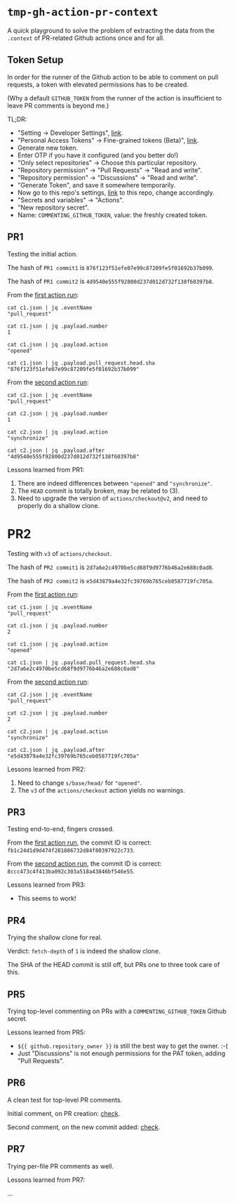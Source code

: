 # `tmp-gh-action-pr-context`

A quick playground to solve the problem of extracting the data from the `.context` of PR-related Github actions once and for all.

## Token Setup

In order for the runner of the Github action to be able to comment on pull requests, a token with elevated permissions has to be created.

(Why a default `GITHUB_TOKEN` from the runner of the action is insufficient to leave PR comments is beyond me.)

TL;DR:

* "Setting -> Developer Settings", [link](https://github.com/settings/apps).
* "Personal Access Tokens" -> Fine-grained tokens (Beta)", [link](https://github.com/settings/tokens?type=beta).
* Generate new token.
* Enter OTP if you have it configured (and you better do!)
* "Only select repositories" -> Choose this particular repository.
* "Repository permission" -> "Pull Requests" -> "Read and write".
* "Repository permission" -> "Discussions" -> "Read and write".
* "Generate Token", and save it somewhere temporarily.
* Now go to this repo's settings, [link](https://github.com/dkorolev/tmp-gh-action-pr-context/settings) to this repo, change accordingly.
* "Secrets and variables" -> "Actions".
* "New repository secret".
* Name: `COMMENTING_GITHUB_TOKEN`, value: the freshly created token.

## PR1

Testing the initial action.

The hash of `PR1 commit1` is `876f123f51efe07e99c87209fe5f01692b37b099`.

The hash of `PR1 commit2` is `4d9540e555f92800d237d012d732f138f60397b8`.

From the [first action run](https://github.com/dkorolev/tmp-gh-action-pr-context/actions/runs/5938948010/job/16104386303):

```
cat c1.json | jq .eventName
"pull_request"

cat c1.json | jq .payload.number
1

cat c1.json | jq .payload.action
"opened"

cat c1.json | jq .payload.pull_request.head.sha
"876f123f51efe07e99c87209fe5f01692b37b099"
```

From the [second action run](https://github.com/dkorolev/tmp-gh-action-pr-context/actions/runs/5938957144/job/16104411074):

```
cat c2.json | jq .eventName
"pull_request"

cat c2.json | jq .payload.number
1

cat c2.json | jq .payload.action
"synchronize"

cat c2.json | jq .payload.after
"4d9540e555f92800d237d012d732f138f60397b8"
```

Lessons learned from PR1:

1. There are indeed differences between `"opened"` and `"synchronize"`.
2. The `HEAD` commit is totally broken, may be related to (3).
3. Need to upgrade the version of `actions/checkout@v2`, and need to properly do a shallow clone.

# PR2

Testing with `v3` of `actions/checkout`.

The hash of `PR2 commit1` is `2d7a6e2c4970be5cd68f9d9776b46a2e688c0ad8`.

The hash of `PR2 commit2` is `e5d43879a4e32fc39769b765ceb0587719fc705a`.

From the [first action run](https://github.com/dkorolev/tmp-gh-action-pr-context/actions/runs/5939156679/job/16104991679):

```
cat c1.json | jq .eventName
"pull_request"

cat c1.json | jq .payload.number
2

cat c1.json | jq .payload.action
"opened"

cat c1.json | jq .payload.pull_request.head.sha
"2d7a6e2c4970be5cd68f9d9776b46a2e688c0ad8"
```

From the [second action run](https://github.com/dkorolev/tmp-gh-action-pr-context/actions/runs/5939260109/job/16105302587):

```
cat c2.json | jq .eventName
"pull_request"

cat c2.json | jq .payload.number
2

cat c2.json | jq .payload.action
"synchronize"

cat c2.json | jq .payload.after
"e5d43879a4e32fc39769b765ceb0587719fc705a"
```

Lessons learned from PR2:

1. Need to change `s/base/head/` for `"opened"`.
2. The `v3` of the `actions/checkout` action yields no warnings.

## PR3

Testing end-to-end, fingers crossed.

From the [first action run](https://github.com/dkorolev/tmp-gh-action-pr-context/actions/runs/5939380782/job/16105646687), the commit ID is correct: `fb1c24d1d9d474f281886732d84f80397922c733`.

From the [second action run](https://github.com/dkorolev/tmp-gh-action-pr-context/actions/runs/5939400873/job/16105704900), the commit ID is correct: `8ccc473c4f413ba092c303a518a43846bf546e55`.

Lessons learned from PR3:

* This seems to work!

## PR4

Trying the shallow clone for real.

Verdict: `fetch-depth` of `1` is indeed the shallow clone.

The SHA of the HEAD commit is still off, but PRs one to three took care of this.

## PR5

Trying top-level commenting on PRs with a `COMMENTING_GITHUB_TOKEN` Github secret.

Lessons learned from PR5:

* `${{ github.repository_owner }}` is still the best way to get the owner. :-(
* Just "Discussions" is not enough permissions for the PAT token, adding "Pull Requests".

## PR6

A clean test for top-level PR comments.

Initial comment, on PR creation: [check](https://github.com/dkorolev/tmp-gh-action-pr-context/pull/6#issuecomment-1688239058).

Second comment, on the new commit added: [check](https://github.com/dkorolev/tmp-gh-action-pr-context/pull/6#issuecomment-1688240664).

## PR7

Trying per-file PR comments as well.

Lessons learned from PR7:

...
